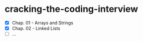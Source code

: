 # cracking-the-coding-interview

- [X] Chap. 01 - Arrays and Strings
- [X] Chap. 02 - Linked Lists
- [ ] ...
